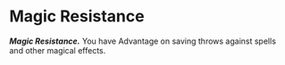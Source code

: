 # Magic Resistance

***Magic Resistance.*** You have Advantage on saving throws against spells and other magical effects.